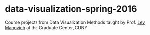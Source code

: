 # data-visualization-spring-2016
Course projects from Data Visualization Methods taught by Prof. [Lev Manovich](http://manovich.net/index.php/teaching) at the Graduate Center, CUNY
